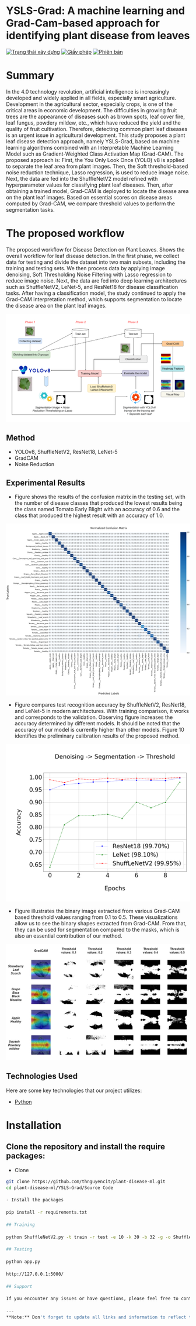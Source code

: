 # YSLS-Grad: A machine learning and Grad-Cam-based approach for identifying plant disease from leaves

[![Trạng thái xây dựng](https://img.shields.io/travis/username/repo.svg)](https://travis-ci.org/username/repo)
[![Giấy phép](https://img.shields.io/badge/License-MIT-blue.svg)](https://opensource.org/licenses/MIT)
[![Phiên bản](https://img.shields.io/badge/version-v1.0.0-brightgreen.svg)](https://github.com/username/repo/releases)


# Summary

In the 4.0 technology revolution, artificial intelligence is increasingly developed and widely applied in all fields, especially smart agriculture. Development in the agricultural sector, especially crops, is one of the critical areas in economic development. The difficulties in growing fruit trees are the appearance of diseases such as brown spots, leaf cover fire, leaf fungus, powdery mildew, etc., which have reduced the yield and the quality of fruit cultivation. Therefore, detecting common plant leaf diseases is an urgent issue in agricultural development. This study proposes a plant leaf disease detection approach, namely YSLS-Grad, based on machine learning algorithms combined with an Interpretable Machine Learning Model such as Gradient-Weighted Class Activation Map (Grad-CAM). The proposed approach is: First, the You Only Look Once (YOLO) v8 is applied to separate the leaf area from plant images. Then, the Soft threshold-based noise reduction technique, Lasso regression, is used to reduce image noise. Next, the data are fed into the ShuffleNetV2 model refined with hyperparameter values for classifying plant leaf diseases. Then, after obtaining a trained model, Grad-CAM is deployed to locate the disease area on the plant leaf images. Based on essential scores on disease areas computed by Grad-CAM, we compare threshold values to perform the segmentation tasks. 

# The proposed workflow 

The proposed workflow for Disease Detection on Plant Leaves.
Shows the overall workflow for leaf disease detection. In the first phase, we collect data for testing and divide the dataset into two main subsets, including the training and testing sets. We then process data by applying image denoising, Soft Thresholding Noise Filtering with Lasso regression to reduce image noise. Next, the data are fed into deep learning architectures such as ShuffleNetV2, LeNet-5, and ResNet18 for disease classification tasks. After having a classification model, the study continued to apply the Grad-CAM interpretation method, which supports segmentation to locate the disease area on the plant leaf images.

![Workflow](Results/Diagram.png)

## Method
- YOLOv8, ShuffleNetV2, ResNet18, LeNet-5
- GradCAM
- Noise Reduction

## Experimental Results

- Figure shows the results of the confusion matrix in the testing set, with the number of disease classes that produced the lowest results being the class named Tomato Early Blight with an accuracy of 0.6 and the class that produced the highest result with an accuracy of 1.0.

![Normalized_Confusion_Matrix](Results/Normalized_Confusion_Matrix.png)

- Figure compares test recognition accuracy by ShuffleNetV2, ResNet18, and LeNet-5 in modern architectures. With training comparison, it works and corresponds to the validation. Observing figure increases the accuracy determined by different models. It should be noted that the accuracy of our model is currently higher than other models. Figure 10 identifies the preliminary calibration results of the proposed method.

![Summary_Of_Charts](Results/Summary_Of_Charts.png)

- Figure illustrates the binary image extracted from various Grad-CAM based threshold values ranging from 0.1 to 0.5. These visualizations allow us to see the binary shapes extracted from Grad-CAM. From that, they can be used for segmentation compared to the masks, which is also an essential contribution of our method.

![Binary_Threshold_Values](Results/Binary_Threshold_Values.jpg)


## Technologies Used
Here are some key technologies that our project utilizes:

- [Python](https://www.python.org/)

# Installation

## Clone the repository and install the require packages:

- Clone
  
```bash
git clone https://github.com/thnguyencit/plant-disease-ml.git
cd plant-disease-ml/YSLS-Grad/Source Code

- Install the packages
  
pip install -r requirements.txt

## Training

python ShuffleNetV2.py -t train -r test -e 10 -k 39 -b 32 -g -o ShuffleNetV2\ShuffleNetV2_1 -s 1

## Testing

python app.py 

http://127.0.0.1:5000/

## Support

If you encounter any issues or have questions, please feel free to contact us via [email](mailto:nphat77777@gmail.com) or [on our](https://github.com/thnguyencit/plant-disease-ml/tree/main).

---
**Note:** Don't forget to update all links and information to reflect the specifics of your project.
